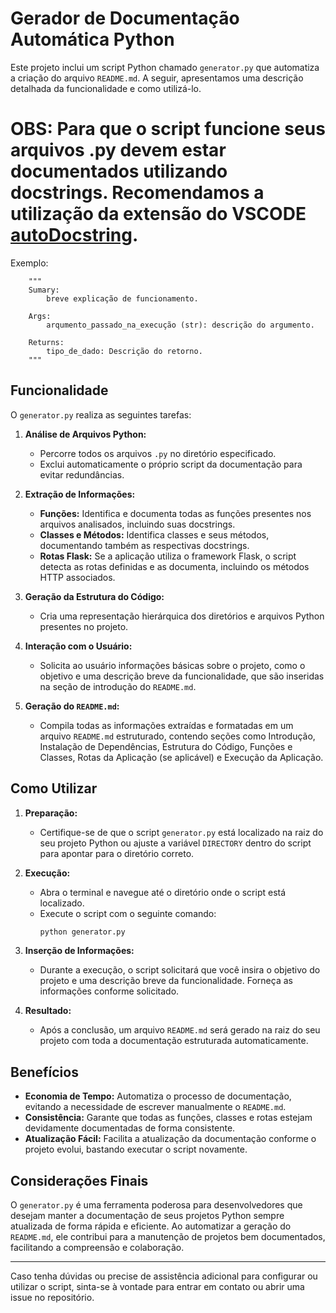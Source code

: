 # Gerador de Documentação Automática Python

Este projeto inclui um script Python chamado `generator.py` que automatiza a criação do arquivo `README.md`. A seguir, apresentamos uma descrição detalhada da funcionalidade e como utilizá-lo.

# OBS: Para que o script funcione seus arquivos .py devem estar documentados utilizando docstrings. Recomendamos a utilização da extensão do VSCODE [autoDocstring](https://marketplace.visualstudio.com/items?itemName=njpwerner.autodocstring).

Exemplo:
```
    """
    Sumary: 
        breve explicação de funcionamento.

    Args:
        arqumento_passado_na_execução (str): descrição do argumento.

    Returns:
        tipo_de_dado: Descrição do retorno.
    """
```

## Funcionalidade

O `generator.py` realiza as seguintes tarefas:

1. **Análise de Arquivos Python:**
   - Percorre todos os arquivos `.py` no diretório especificado.
   - Exclui automaticamente o próprio script da documentação para evitar redundâncias.

2. **Extração de Informações:**
   - **Funções:** Identifica e documenta todas as funções presentes nos arquivos analisados, incluindo suas docstrings.
   - **Classes e Métodos:** Identifica classes e seus métodos, documentando também as respectivas docstrings.
   - **Rotas Flask:** Se a aplicação utiliza o framework Flask, o script detecta as rotas definidas e as documenta, incluindo os métodos HTTP associados.

3. **Geração da Estrutura do Código:**
   - Cria uma representação hierárquica dos diretórios e arquivos Python presentes no projeto.

4. **Interação com o Usuário:**
   - Solicita ao usuário informações básicas sobre o projeto, como o objetivo e uma descrição breve da funcionalidade, que são inseridas na seção de introdução do `README.md`.

5. **Geração do `README.md`:**
   - Compila todas as informações extraídas e formatadas em um arquivo `README.md` estruturado, contendo seções como Introdução, Instalação de Dependências, Estrutura do Código, Funções e Classes, Rotas da Aplicação (se aplicável) e Execução da Aplicação.

## Como Utilizar

1. **Preparação:**
   - Certifique-se de que o script `generator.py` está localizado na raiz do seu projeto Python ou ajuste a variável `DIRECTORY` dentro do script para apontar para o diretório correto.

2. **Execução:**
   - Abra o terminal e navegue até o diretório onde o script está localizado.
   - Execute o script com o seguinte comando:
     ```bash
     python generator.py
     ```

3. **Inserção de Informações:**
   - Durante a execução, o script solicitará que você insira o objetivo do projeto e uma descrição breve da funcionalidade. Forneça as informações conforme solicitado.

4. **Resultado:**
   - Após a conclusão, um arquivo `README.md` será gerado na raiz do seu projeto com toda a documentação estruturada automaticamente.

## Benefícios

- **Economia de Tempo:** Automatiza o processo de documentação, evitando a necessidade de escrever manualmente o `README.md`.
- **Consistência:** Garante que todas as funções, classes e rotas estejam devidamente documentadas de forma consistente.
- **Atualização Fácil:** Facilita a atualização da documentação conforme o projeto evolui, bastando executar o script novamente.

## Considerações Finais

O `generator.py` é uma ferramenta poderosa para desenvolvedores que desejam manter a documentação de seus projetos Python sempre atualizada de forma rápida e eficiente. Ao automatizar a geração do `README.md`, ele contribui para a manutenção de projetos bem documentados, facilitando a compreensão e colaboração.

---

Caso tenha dúvidas ou precise de assistência adicional para configurar ou utilizar o script, sinta-se à vontade para entrar em contato ou abrir uma issue no repositório.

